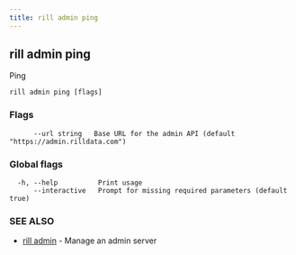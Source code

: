 ```yaml
---
title: rill admin ping
---
```

## rill admin ping

Ping

```
rill admin ping [flags]
```

### Flags

```
      --url string   Base URL for the admin API (default "https://admin.rilldata.com")
```

### Global flags

```
  -h, --help          Print usage
      --interactive   Prompt for missing required parameters (default true)
```

### SEE ALSO

* [rill admin](admin.md)	 - Manage an admin server

